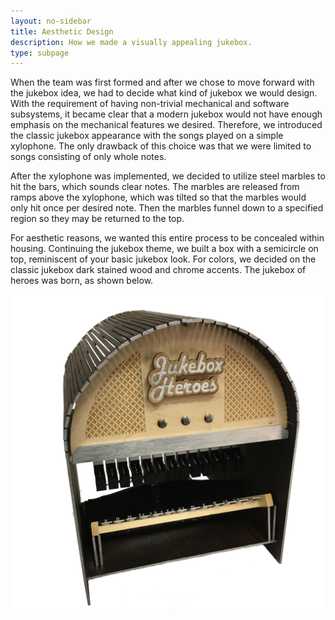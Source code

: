 ```yaml
---
layout: no-sidebar
title: Aesthetic Design
description: How we made a visually appealing jukebox.
type: subpage
---
```


When the team was first formed and after we chose to move forward with the jukebox idea, we had to decide what kind of jukebox we would design. With the requirement of having non-trivial mechanical and software subsystems, it became clear that a modern jukebox would not have enough emphasis on the mechanical features we desired. Therefore, we introduced the classic jukebox appearance with the songs played on a simple xylophone. The only drawback of this choice was that we were limited to songs consisting of only whole notes.

After the xylophone was implemented, we decided to utilize steel marbles to hit the bars, which sounds clear notes. The marbles are released from ramps above the xylophone, which was tilted so that the marbles would only hit once per desired note. Then the marbles funnel down to a specified region so they may be returned to the top.

For aesthetic reasons, we wanted this entire process to be concealed within housing. Continuing the jukebox theme, we built a box with a semicircle on top, reminiscent of your basic jukebox look. For colors, we decided on the classic jukebox dark stained wood and chrome accents. The jukebox of heroes was born, as shown below.

<img class="img-large" src="images/Hero-Image.jpg">
